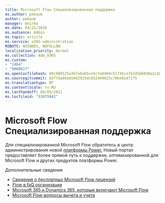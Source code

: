 ```yaml
---
title: Microsoft Flow Специализированная поддержка
ms.author: pebaum
author: pebaum
manager: mnirke
ms.date: 04/21/2020
ms.audience: Admin
ms.topic: article
ms.service: o365-administration
ROBOTS: NOINDEX, NOFOLLOW
localization_priority: Normal
ms.collection: Adm_O365
ms.custom:
- "2464"
- "9000627"
ms.openlocfilehash: 89c900125a367a6ab5ce4cfe6494c51745ce763d1bb030a2c589a906525f21de
ms.sourcegitcommit: b5f7da89a650d2915dc652449623c78be6247175
ms.translationtype: MT
ms.contentlocale: ru-RU
ms.lasthandoff: 08/05/2021
ms.locfileid: "53975942"
---
```

# <a name="microsoft-flow-specialized-support"></a>Microsoft Flow Специализированная поддержка

Для специализированной Microsoft Flow обратитесь в центр администрирования новой [платформы Power.](https://aka.ms/flowadminsupport) Новый портал предоставляет более прямой путь к поддержке, оптимизированной для Microsoft Flow и других продуктов платформы Power.

Дополнительные сведения
- [Сведения о бесплатных Microsoft Flow лицензий](https://go.microsoft.com/fwlink/?linkid=2095610)
- [Flow в faQ организации](https://go.microsoft.com/fwlink/?linkid=2072608)
- [Microsoft 365 и Dynamics 365, которые включают Microsoft Flow](https://go.microsoft.com/fwlink/?linkid=2072406)
- [Microsoft Flow вопросы вычета и учета](https://go.microsoft.com/fwlink/?linkid=2072612)